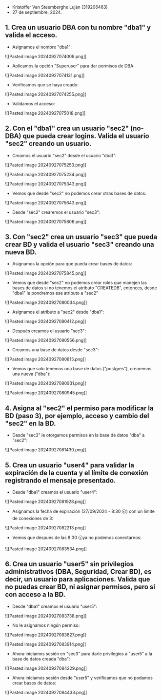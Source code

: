 - Kristoffer Van Steemberghe Luján (319206463)
- 27 de septiembre, 2024.

## 1. Crea un usuario DBA con tu nombre "dba1" y valida el acceso.

- Asignamos el nombre "dba1":

![[Pasted image 20240927074009.png]]

- Aplicamos la opción "Superuser" para dar permisos de DBA:

![[Pasted image 20240927074131.png]]

- Verificamos que se haya creado:

![[Pasted image 20240927074255.png]]

- Validamos el acceso:

![[Pasted image 20240927075018.png]]


## 2. Con el "dba1" crea un usuario "sec2" (no-DBA) que pueda crear logins. Valida el usuario "sec2" creando un usuario.

- Creamos el usuario "sec2" desde el usuario "dba1":

![[Pasted image 20240927075253.png]]

![[Pasted image 20240927075234.png]]

![[Pasted image 20240927075343.png]]

- Vemos que desde "sec2" no podemos crear otras bases de datos:

![[Pasted image 20240927075643.png]]

- Desde "sec2" crearemos el usuario "sec3":

![[Pasted image 20240927075808.png]]


## 3. Con "sec2" crea un usuario "sec3" que pueda crear BD y valida el usuario "sec3" creando una nueva BD.

- Asignamos la opción para que pueda crear bases de datos:

![[Pasted image 20240927075845.png]]

- Vemos que desde "sec2" no podemos crear roles que manejen las bases de datos si no tenemos el atributo "CREATEDB", entonces, desde "dba1" le pondremos ese atributo a "sec2"

![[Pasted image 20240927080034.png]]

- Asignamos el atributo a "sec2" desde "dba1":

![[Pasted image 20240927080412.png]]

- Después creamos el usuario "sec3":

![[Pasted image 20240927080556.png]]

- Creamos una base de datos desde "sec3":

![[Pasted image 20240927080815.png]]

- Vemos que solo tenemos una base de datos ("postgres"), crearemos una nueva ("dba"):

![[Pasted image 20240927080931.png]]

![[Pasted image 20240927080945.png]]


## 4. Asigna al "sec2" el permiso para modificar la BD (paso 3), por ejemplo, acceso y cambio del "sec2" en la BD.

- Desde "sec3" le otorgamos permisos en la base de datos "dba" a "sec2":

![[Pasted image 20240927081430.png]]


## 5. Crea un usuario "user4" para validar la expiración de la cuenta y el límite de conexión registrando el mensaje presentado.

- Desde "dba1" creamos el usuario "user4":

![[Pasted image 20240927081928.png]]

- Asignamos la fecha de expiración (27/09/2024 - 8:30 🕣) con un límite de conexiones de 3:

![[Pasted image 20240927082213.png]]

- Vemos que después de las 8:30 🕣ya no podemos conectarnos:

![[Pasted image 20240927083534.png]]


## 6. Crea un usuario "user5" sin privilegios administrativos (DBA, Seguridad, Crear BD), es decir, un usuario para aplicaciones. Valida que no puedas crear BD, ni asignar permisos, pero si con acceso a la BD. 

- Desde "dba1" creamos el usuario "user5":

![[Pasted image 20240927083738.png]]

- No le asignamos ningún permiso:

![[Pasted image 20240927083827.png]]

![[Pasted image 20240927083914.png]]

- Ahora iniciamos sesión en "sec3" para darle privilegios a "user5" a la base de datos creada "dba":

![[Pasted image 20240927084229.png]]

- Ahora iniciamos sesión desde "user5" y verificamos que no podamos crear bases de datos:

![[Pasted image 20240927084433.png]]
